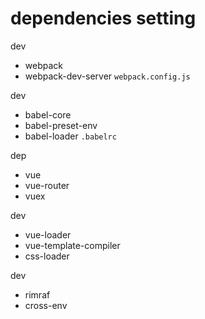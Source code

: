 # dependencies setting

dev
- webpack
- webpack-dev-server
`webpack.config.js`

dev
- babel-core
- babel-preset-env
- babel-loader
`.babelrc`

dep
- vue
- vue-router
- vuex

dev
- vue-loader
- vue-template-compiler
- css-loader

dev
- rimraf
- cross-env
